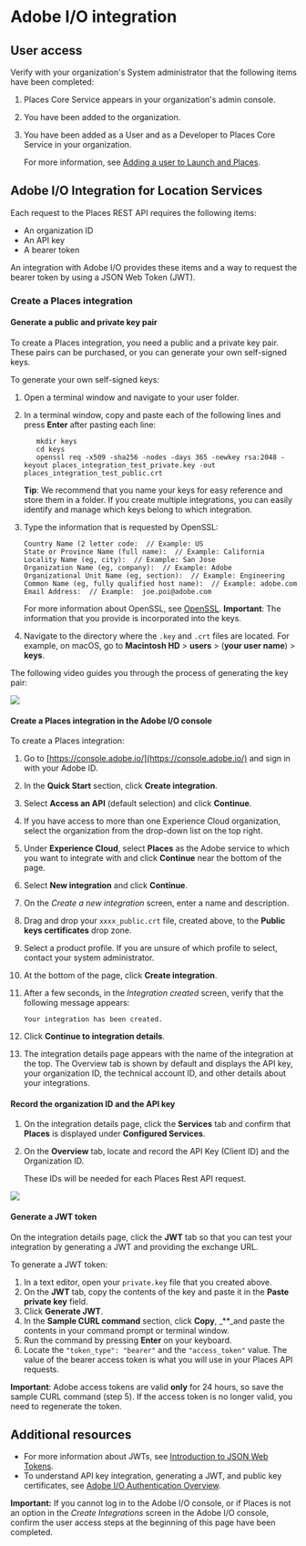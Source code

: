 # Adobe I/O integration

## User access

Verify with your organization's System administrator that the following items have been completed:

1. Places Core Service appears in your organization's admin console. 
2. You have been added to the organization. 
3. You have been added as a User and as a Developer to Places Core Service in your organization. 

   For more information, see [Adding a user to Launch and Places](https://github.com/jiabingeng/places-service-docs/tree/e47316971909cd6d031393b5c11ca1ac058263f4/adding-a-user-to-launch-and-places/README.md).

## Adobe I/O Integration for Location Services

Each request to the Places REST API requires the following items:

* An organization ID
* An API key
* A bearer token

An integration with Adobe I/O provides these items and a way to request the bearer token by using a JSON Web Token \(JWT\).

### Create a Places integration

#### Generate a public and private key pair

To create a Places integration, you need a public and a private key pair. These pairs can be purchased, or you can generate your own self-signed keys.

To generate your own self-signed keys:

1. Open a terminal window and navigate to your user folder.
2. In a terminal window, copy and paste each of the following lines and press **Enter** after pasting each line:

   ```text
      mkdir keys
      cd keys
      openssl req -x509 -sha256 -nodes -days 365 -newkey rsa:2048 -keyout places_integration_test_private.key -out    places_integration_test_public.crt
   ```

   **Tip**: We recommend that you name your keys for easy reference and store them in a folder. If you create multiple integrations, you can easily identify and manage which keys belong to which integration.

3. Type the information that is requested by OpenSSL:

   ```text
   Country Name (2 letter code:  // Example: US
   State or Province Name (full name):  // Example: California
   Locality Name (eg, city):  // Example: San Jose
   Organization Name (eg, company):  // Example: Adobe
   Organizational Unit Name (eg, section):  // Example: Engineering
   Common Name (eg, fully qualified host name):  // Example: adobe.com
   Email Address:  // Example:  joe.poi@adobe.com
   ```

   For more information about OpenSSL, see [OpenSSL](https://www.openssl.org/).
   **Important**: The information that you provide is incorporated into the keys.

4. Navigate to the directory where the `.key` and `.crt` files are located. For example, on macOS, go to **Macintosh HD** &gt; **users** &gt; \(**your user name**\) &gt; **keys**.

The following video guides you through the process of generating the key pair:

![](../../.gitbook/assets/places_integration_video.gif)

#### Create a Places integration in the Adobe I/O console

To create a Places integration:

1. Go to [https://console.adobe.io/](https://console.adobe.io/) and sign in with your Adobe ID.

2. In the **Quick Start** section, click **Create integration**.

3. Select **Access an API** (default selection) and click **Continue**.

4. If you have access to more than one Experience Cloud organization, select the organization from the drop-down list on the top right.

5. Under **Experience Cloud**, select **Places** as the Adobe service to which you want to integrate with and click **Continue** near the bottom of the page.

6. Select **New integration** and click **Continue**.
7. On the _Create a new integration_ screen, enter a name and description.
8. Drag and drop your `xxxx_public.crt` file, created above, to the **Public keys certificates** drop zone.

9. Select a product profile. 
   If you are unsure of which profile to select, contact your system administrator.

10. At the bottom of the page, click **Create integration**.

11. After a few seconds, in the _Integration created_ screen, verify that the following message appears:

    `Your integration has been created.`

12. Click **Continue to integration details**.  

13. The integration details page appears with the name of the integration at the top. 
    The Overview tab is shown by default and displays the API key, your organization ID, the technical account ID, and other details about your integrations.

#### Record the organization ID and the API key

1. On the integration details page, click the **Services** tab and confirm that **Places** is displayed under **Configured Services**.

2. On the **Overview** tab, locate and record the API Key \(Client ID\) and the Organization ID.

   These IDs will be needed for each Places Rest API request.

![](../../.gitbook/assets/places_orgid_api-key.png)

#### Generate a JWT token

On the integration details page, click the **JWT** tab so that you can test your integration by generating a JWT and providing the exchange URL.

To generate a JWT token:

1. In a text editor, open your `private.key` file that you created above.
2. On the **JWT** tab, copy the contents of the key and paste it in the **Paste private key** field. 
3. Click **Generate JWT**.
4. In the **Sample CURL command** section, click **Copy**, _\*\*_and paste the contents in your command prompt or terminal window.
5. Run the command by pressing **Enter** on your keyboard.
6. Locate the `"token_type": "bearer"` and the `"access_token"` value.   The value of the bearer access token is what you will use in your Places API requests.  

**Important**: Adobe access tokens are valid **only** for 24 hours, so save the sample CURL command \(step 5\). If the access token is no longer valid, you need to regenerate the token.

## Additional resources

* For more information about JWTs, see [Introduction to JSON Web Tokens](https://jwt.io/introduction/).
* To understand API key integration, generating a JWT, and public key certificates, see [Adobe I/O Authentication Overview](https://www.adobe.io/apis/cloudplatform/console/authentication/gettingstarted.html).

**Important:** If you cannot log in to the Adobe I/O console, or if Places is not an option in the _Create Integrations_ screen in the Adobe I/O console, confirm the user access steps at the beginning of this page have been completed.

